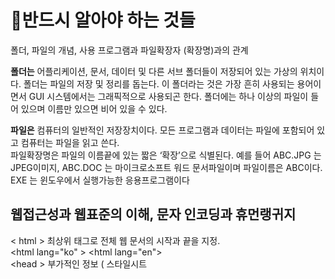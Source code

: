 <h1> 💩반드시 알아야 하는 것들</h1>
폴더, 파일의 개념, 사용 프로그램과 파일확장자 (확장명)과의 관계
<p> 

<b>폴더는</b> 어플리케이션, 문서, 데이터 및 다른 서브 폴더들이 저장되어 있는 가상의 위치이다.  폴더는 파일의 저장  및 정리를 돕는다. 이 폴더라는 것은 가장 흔히 사용되는 용어이면서 GUI 시스템에서는 그래픽적으로 사용되곤 한다.
폴더에는 하나 이상의 파일이 들어 있으며 이름만 있으면 비어 있을 수 있다.

<b> 파일은</b> 컴퓨터의 일반적인 저장장치이다. 모든 프로그램과 데이터는 파일에 포함되어 있고 컴퓨터는 파일을 읽고 쓴다.  
파일확장명은 파일의 이름끝에 있는 짧은 ‘확장’으로 식별된다. 예를 들어 ABC.JPG 는 JPEG이미지, ABC.DOC 는 마이크로소프트 워드 문서파일이며 파일이름은 ABC이다. EXE 는 윈도우에서 실행가능한 응용프로그램이다
</p>
<h2> 웹접근성과 웹표준의 이해, 문자 인코딩과 휴먼랭귀지 </h2>
<p>
&lt; html &gt; 최상위 태그로 전체 웹 문서의 시작과 끝을 지정.  <br>
&lt;html lang="ko" &gt;  &lt;html lang="en"&gt; <br>
&lt;head &gt;  부가적인 정보 ( 스타일시트<style>와 스크립트 <script> 정보)저장. <br>
                웹브라우저 창에 실제로 표시되지 않음. <br>
&lt;meta &gt; 웹 문서 정보 (작성자, 형식, 인코딩 방식 ) 지정. 종료태그가 없다<br>
&lt;title &gt;  웹문서의 제목을 지정하여 브라우저 창 위쪽 타이틀바 영역에 표시<br>
&lt;body &glt; 웹 문서로 표현될 실제 내용을 지정, 대부분의 내용은 실제로 웹 브라우저에 표시됨 </p>

  
<p> 문자인코딩은 문자나 기호들의 집합을 컴퓨터에 저장, 사용할 목적으로 부호화하는 방법이다. 이렇게 부호화된 것을  ‘문자코드 ( character code)라고 한다.
컴퓨터 초기에는 ASCII ( 아스키코드, 1963년 )방식이 사용되었고, 현재에는 확장용인 UTF-8 (유니코드) 가 가장 많이 사용되며 이는 거의 모든 다국어를 표현할 수 있다.
  HTML5는  UTF-8를 기본문자 인코딩 방식으로 채택하고 있으며 <meta>에서  설정. </p>
  
  <p> &lt;html lang="ko" &gt; 속성을 기재하게 되면, 웹페이지에 text 있고 , 이것을 보조 수단 즉, 스크린리더, 점자정보 단말기, VoiceOver, TalkBack 등으로 웹에 접근하는 경우 주언어 (lang=‘주언어’)가 명시되어 있으면 해당 언어에 알맞게 번역(점사,소리)되어 올바른 해석으로 정보 전달을 할 수 있다. 한국어-ko, 영어-en, 중국어 - zh-cn  , 일본어 -ja

 </p>

